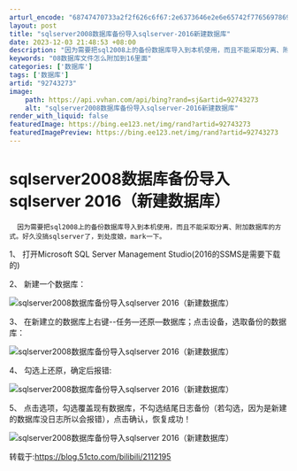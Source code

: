 ```yaml
---
arturl_encode: "68747470733a2f2f626c6f67:2e6373646e2e6e65742f77656978696e5f3334333039343335:2f61727469636c652f64657461696c732f3932373433323733"
layout: post
title: "sqlserver2008数据库备份导入sqlserver-2016新建数据库"
date: 2023-12-03 21:48:53 +08:00
description: "因为需要把sql2008上的备份数据库导入到本机使用，而且不能采取分离、附加"
keywords: "08数据库文件怎么附加到16里面"
categories: ['数据库']
tags: ['数据库']
artid: "92743273"
image:
    path: https://api.vvhan.com/api/bing?rand=sj&artid=92743273
    alt: "sqlserver2008数据库备份导入sqlserver-2016新建数据库"
render_with_liquid: false
featuredImage: https://bing.ee123.net/img/rand?artid=92743273
featuredImagePreview: https://bing.ee123.net/img/rand?artid=92743273
---
```


# sqlserver2008数据库备份导入sqlserver 2016（新建数据库）

```
  因为需要把sql2008上的备份数据库导入到本机使用，而且不能采取分离、附加数据库的方式。好久没搞sqlserver了，到处度娘，mark一下。
```

1、 打开Microsoft SQL Server Management Studio(2016的SSMS是需要下载的)

2、 新建一个数据库：
  
![sqlserver2008数据库备份导入sqlserver 2016（新建数据库）](https://i-blog.csdnimg.cn/blog_migrate/ed847725a1150f82f575a91ddcc9b66f.png)

3、 在新建立的数据库上右键--任务—还原—数据库；点击设备，选取备份的数据库：

![sqlserver2008数据库备份导入sqlserver 2016（新建数据库）](https://i-blog.csdnimg.cn/blog_migrate/40d373e13d03c7977a990f16f0b92976.png)

4、 勾选上还原，确定后报错:

![sqlserver2008数据库备份导入sqlserver 2016（新建数据库）](https://i-blog.csdnimg.cn/blog_migrate/41433163e87b64969cbe0b3dbbfb0fc5.png)

5、 点击选项，勾选覆盖现有数据库，不勾选结尾日志备份（若勾选，因为是新建的数据库没日志所以会报错），点击确认，恢复成功！

![sqlserver2008数据库备份导入sqlserver 2016（新建数据库）](https://i-blog.csdnimg.cn/blog_migrate/dd37b9cc6c58cdb2bd0754b9edbc31e7.png)

转载于:https://blog.51cto.com/bilibili/2112195